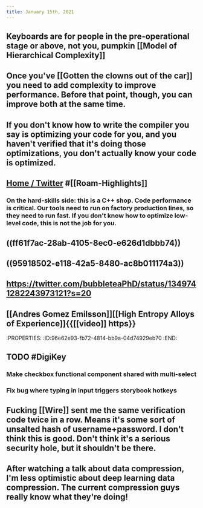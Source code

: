 ```yaml
---
title: January 15th, 2021
---
```


## Keyboards are for people in the pre-operational stage or above, not you, pumpkin [[Model of Hierarchical Complexity]]

## Once you've [[Gotten the clowns out of the car]] you need to add complexity to improve performance. Before that point, though, you can improve both at the same time.

## If you don't know how to write the compiler you say is optimizing your code for you, and you haven't verified that it's doing those optimizations, you don't actually know your code is optimized.

## [Home / Twitter](https://twitter.com/s_r_constantin/status/1350109226950152196) #[[Roam-Highlights]]
### On the hard-skills side: this is a C++ shop. Code performance is critical. Our tools need to run on factory production lines, so they need to run fast. If you don't know how to optimize low-level code, this is not the job for you.

## ((ff61f7ac-28ab-4105-8ec0-e626d1dbbb74))

## ((95918502-e118-42a5-8480-ac8b011174a3))

## https://twitter.com/bubbleteaPhD/status/1349741282243973121?s=20

## [[Andres Gomez Emilsson]][[High Entropy Alloys of Experience]]{{[[video]] https}}
:PROPERTIES:
:ID:96e62e93-fb72-4814-bb9a-04d74929eb70
:END:

## TODO #DigiKey 
### Make checkbox functional component shared with multi-select

### Fix bug where typing in input triggers storybook hotkeys

## Fucking [[Wire]] sent me the same verification code twice in a row. Means it's some sort of unsalted hash of username+password. I don't think this is good. Don't think it's a serious security hole, but it shouldn't be there.

## After watching a talk about data compression, I'm less optimistic about deep learning data compression. The current compression guys really know what they're doing!
